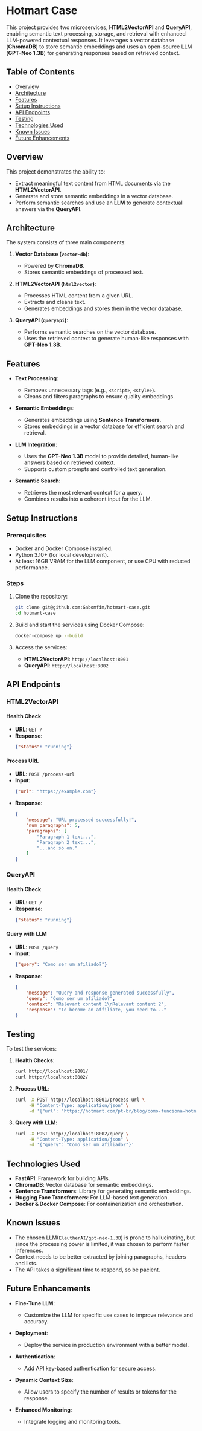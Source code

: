 # **Hotmart Case**

This project provides two microservices, **HTML2VectorAPI** and **QueryAPI**, enabling semantic text processing, storage, and retrieval with enhanced LLM-powered contextual responses. It leverages a vector database (**ChromaDB**) to store semantic embeddings and uses an open-source LLM (**GPT-Neo 1.3B**) for generating responses based on retrieved context.

## **Table of Contents**

- [Overview](#overview)
- [Architecture](#architecture)
- [Features](#features)
- [Setup Instructions](#setup-instructions)
- [API Endpoints](#api-endpoints)
- [Testing](#testing)
- [Technologies Used](#technologies-used)
- [Known Issues](#known-issues)
- [Future Enhancements](#future-enhancements)

## **Overview**

This project demonstrates the ability to:
- Extract meaningful text content from HTML documents via the **HTML2VectorAPI**.
- Generate and store semantic embeddings in a vector database.
- Perform semantic searches and use an **LLM** to generate contextual answers via the **QueryAPI**.

## **Architecture**

The system consists of three main components:

1. **Vector Database (`vector-db`)**:
   - Powered by **ChromaDB**.
   - Stores semantic embeddings of processed text.

2. **HTML2VectorAPI (`html2vector`)**:
   - Processes HTML content from a given URL.
   - Extracts and cleans text.
   - Generates embeddings and stores them in the vector database.

3. **QueryAPI (`queryapi`)**:
   - Performs semantic searches on the vector database.
   - Uses the retrieved context to generate human-like responses with **GPT-Neo 1.3B**.

## **Features**

- **Text Processing**:
   - Removes unnecessary tags (e.g., `<script>`, `<style>`).
   - Cleans and filters paragraphs to ensure quality embeddings.

- **Semantic Embeddings**:
   - Generates embeddings using **Sentence Transformers**.
   - Stores embeddings in a vector database for efficient search and retrieval.

- **LLM Integration**:
   - Uses the **GPT-Neo 1.3B** model to provide detailed, human-like answers based on retrieved context.
   - Supports custom prompts and controlled text generation.

- **Semantic Search**:
   - Retrieves the most relevant context for a query.
   - Combines results into a coherent input for the LLM.

## **Setup Instructions**

### Prerequisites

- Docker and Docker Compose installed.
- Python 3.10+ (for local development).
- At least 16GB VRAM for the LLM component, or use CPU with reduced performance.

### Steps

1. Clone the repository:
   ```bash
   git clone git@github.com:Gabomfim/hotmart-case.git
   cd hotmart-case
   ```

2. Build and start the services using Docker Compose:
   ```bash
   docker-compose up --build
   ```

3. Access the services:
   - **HTML2VectorAPI**: `http://localhost:8001`
   - **QueryAPI**: `http://localhost:8002`

## **API Endpoints**

### **HTML2VectorAPI**

#### Health Check
- **URL**: `GET /`
- **Response**:
  ```json
  {"status": "running"}
  ```

#### Process URL
- **URL**: `POST /process-url`
- **Input**:
  ```json
  {"url": "https://example.com"}
  ```
- **Response**:
  ```json
  {
      "message": "URL processed successfully!",
      "num_paragraphs": 5,
      "paragraphs": [
          "Paragraph 1 text...",
          "Paragraph 2 text...",
          "...and so on."
      ]
  }
  ```

### **QueryAPI**

#### Health Check
- **URL**: `GET /`
- **Response**:
  ```json
  {"status": "running"}
  ```

#### Query with LLM
- **URL**: `POST /query`
- **Input**:
  ```json
  {"query": "Como ser um afiliado?"}
  ```
- **Response**:
  ```json
  {
      "message": "Query and response generated successfully",
      "query": "Como ser um afiliado?",
      "context": "Relevant content 1\nRelevant content 2",
      "response": "To become an affiliate, you need to..."
  }
  ```

## **Testing**

To test the services:

1. **Health Checks**:
   ```bash
   curl http://localhost:8001/
   curl http://localhost:8002/
   ```

2. **Process URL**:
   ```bash
   curl -X POST http://localhost:8001/process-url \
        -H "Content-Type: application/json" \
        -d '{"url": "https://hotmart.com/pt-br/blog/como-funciona-hotmart"}'
   ```

3. **Query with LLM**:
   ```bash
   curl -X POST http://localhost:8002/query \
        -H "Content-Type: application/json" \
        -d '{"query": "Como ser um afiliado?"}'
   ```

## **Technologies Used**

- **FastAPI**: Framework for building APIs.
- **ChromaDB**: Vector database for semantic embeddings.
- **Sentence Transformers**: Library for generating semantic embeddings.
- **Hugging Face Transformers**: For LLM-based text generation.
- **Docker & Docker Compose**: For containerization and orchestration.

## **Known Issues**

- The chosen LLM(`EleutherAI/gpt-neo-1.3B`) is prone to hallucinating, but since the processing power is limited, it was chosen to perform faster inferences.
- Context needs to be better extracted by joining paragraphs, headers and lists.
- The API takes a significant time to respond, so be pacient.

## **Future Enhancements**

- **Fine-Tune LLM**:
   - Customize the LLM for specific use cases to improve relevance and accuracy.

- **Deployment**:
   - Deploy the service in production environment with a better model.

- **Authentication**:
   - Add API key-based authentication for secure access.

- **Dynamic Context Size**:
   - Allow users to specify the number of results or tokens for the response.

- **Enhanced Monitoring**:
   - Integrate logging and monitoring tools.
